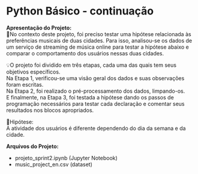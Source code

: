 # Python Básico - continuação<br>
**Apresentação do Projeto:**<br>
🧩No contexto deste projeto, foi preciso testar uma hipótese relacionada às preferências musicais de duas cidades. Para isso, analisou-se os dados de um serviço de streaming de música online para testar a hipótese abaixo e comparar o comportamento dos usuários nessas duas cidades.<br>

💡O projeto foi dividido em três etapas, cada uma das quais tem seus objetivos específicos.<br>
Na Etapa 1, verificou-se uma visão geral dos dados e suas observações foram escritas. <br>
Na Etapa 2, foi realizado o pré-processamento dos dados, limpando-os. <br>
E finalmente, na Etapa 3, foi testada a hipótese dando os passos de programação necessários para testar cada declaração e comentar seus resultados nos blocos apropriados.<br>

🧪Hipótese:<br>
A atividade dos usuários é diferente dependendo do dia da semana e da cidade.


**Arquivos do Projeto:**
- projeto_sprint2.ipynb (Jupyter Notebook)
- music_project_en.csv (dataset)
  

